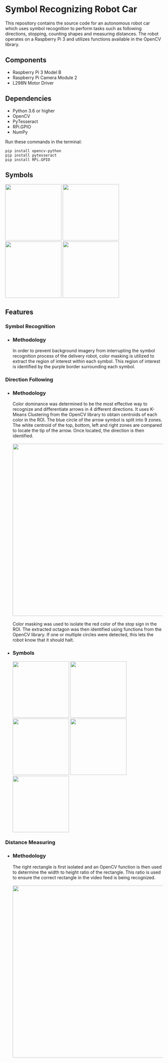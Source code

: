 # Symbol Recognizing Robot Car
This repository contains the source code for an autonomous robot car which uses symbol recognition to perform tasks such as following directions, stopping, counting shapes and measuring distances. The robot operates on a Raspberry Pi 3 and utilizes functions available in the OpenCV library.

## Components

- Raspberry Pi 3 Model B
- Raspberry Pi Camera Module 2
- L298N Motor Driver

## Dependencies

- Python 3.6 or higher
- OpenCV
- PyTesseract
- RPi.GPIO
- NumPy

Run these commands in the terminal:

```
pip install opencv-python
pip install pytesseract
pip install RPi.GPIO
```

## Symbols

<img src="https://github.com/julianganjs/symbol-recognizing-robot-car/assets/127673790/d8e6453d-f775-4611-97ad-5a6c90cac6d3" width="180vw">
<img src="https://github.com/julianganjs/symbol-recognizing-robot-car/assets/127673790/ae2e77c5-ae63-4843-833f-c78db4246b2b" width="180vw">
<img src="https://github.com/julianganjs/symbol-recognizing-robot-car/assets/127673790/de9b12ba-636b-449a-b6ad-035eb03ec34a" width="180vw">
<img src="https://github.com/julianganjs/symbol-recognizing-robot-car/assets/127673790/313e4f12-12df-407a-8f13-c1a78754780a" width="180vw">

## Features
### Symbol Recognition
- ### Methodology
  In order to prevent background imagery from interrupting the symbol recognition process of the delivery robot, color masking is utilized to extract the region of interest within each symbol. This region of interest is identified by the purple border surrounding each symbol.
### Direction Following
- ### Methodology
  Color dominance was determined to be the most effective way to recognize and differentiate arrows in 4 different directions. It uses K-Means Clustering from the OpenCV library to obtain centroids of each color in the ROI. The blue circle of the arrow symbol is split into 9 zones. The white centroid of the top, bottom, left and right zones are compared to locate the tip of the arrow. Once located, the direction is then identified.
<br><br><img src="https://github.com/julianganjs/symbol-recognizing-robot-car/assets/127673790/73e21726-53df-47d2-8289-ccdabd3bb1d8" width="550vw"><br><br>
Color masking was used to isolate the red color of the stop sign in the ROI. The extracted octagon was then identified using functions from the OpenCV library. If one or multiple circles were detected, this lets the robot know that it should halt.
- ### Symbols
  <img src="https://github.com/julianganjs/symbol-recognizing-robot-car/assets/127673790/102c4602-8106-4f5e-8a3e-4469811e0d85" width="180vw">
  <img src="https://github.com/julianganjs/symbol-recognizing-robot-car/assets/127673790/e45b86b5-2b43-40b2-9b66-f5aeb461f624" width="180vw">
  <img src="https://github.com/julianganjs/symbol-recognizing-robot-car/assets/127673790/ec6239cf-3e01-403d-af39-3051e49af1c2" width="180vw">
  <img src="https://github.com/julianganjs/symbol-recognizing-robot-car/assets/127673790/ddf666f9-2c4c-47d6-b270-b0fc039129f2" width="180vw">
  <img src="https://github.com/julianganjs/symbol-recognizing-robot-car/assets/127673790/b076b6a0-4bc2-4cc6-9efe-9a731cdfbebf" width="180vw">

### Distance Measuring
- ### Methodology
  The right rectangle is first isolated and an OpenCV function is then used to determine the width to height ratio of the rectangle. This ratio is used to ensure the correct rectangle in the video feed is being recognized.
  <br><br><img src="https://github.com/julianganjs/symbol-recognizing-robot-car/assets/127673790/19ac3721-5b70-4203-a3e6-842d3d254394" width="550vw"><br><br>
